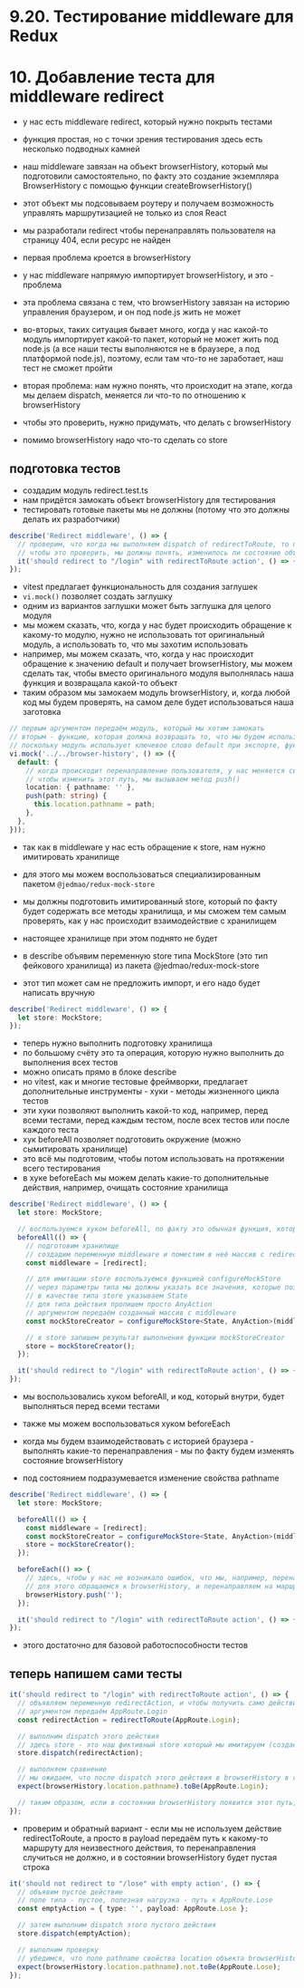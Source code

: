 # 9.20. Тестирование middleware для Redux

# 10. Добавление теста для middleware redirect

- у нас есть middleware redirect, который нужно покрыть тестами
- функция простая, но с точки зрения тестирования здесь есть несколько подводных камней

- наш middleware завязан на объект browserHistory, который мы подготовили самостоятельно, по факту это создание экземпляра BrowserHistory с помощью функции createBrowserHistory()
- этот объект мы подсовываем роутеру и получаем возможность управлять маршрутизацией не только из слоя React
- мы разработали redirect чтобы перенаправлять пользователя на страницу 404, если ресурс не найден

- первая проблема кроется в browserHistory
- у нас middleware напрямую импортирует browserHistory, и это - проблема
- эта проблема связана с тем, что browserHistory завязан на историю управления браузером, и он под node.js жить не может
- во-вторых, таких ситуация бывает много, когда у нас какой-то модуль импортирует какой-то пакет, который не может жить под node.js (а все наши тесты выполняются не в браузере, а под платформой node.js), поэтому, если там что-то не заработает, наш тест не сможет пройти

- вторая проблема: нам нужно понять, что происходит на этапе, когда мы делаем dispatch, меняется ли что-то по отношению к browserHistory

- чтобы это проверить, нужно придумать, что делать с browserHistory
- помимо browserHistory надо что-то сделать со store

## подготовка тестов

- создадим модуль redirect.test.ts
- нам придётся замокать объект browserHistory для тестирования
- тестировать готовые пакеты мы не должны (потому что это должны делать их разработчики)

```ts
describe('Redirect middleware', () => {
  // проверим, что когда мы выполняем dispatch of redirectToRoute, то пользователь должен быть перенаправлен на страницу login
  // чтобы это проверить, мы должны понять, изменилось ли состояние объекта browserHistory
  it('should redirect to "/login" with redirectToRoute action', () => {});
});
```

- vitest предлагает функциональность для создания заглушек
- `vi.mock()` позволяет создать заглушку
- одним из вариантов заглушки может быть заглушка для целого модуля
- мы можем сказать, что, когда у нас будет происходить обращение к какому-то модулю, нужно не использовать тот оригинальный модуль, а использовать то, что мы захотим использовать
- например, мы можем сказать, что, когда у нас происходит обращение к значению default и получает browserHistory, мы можем сделать так, чтобы вместо оригинального модуля выполнялась наша функция и возвращала какой-то объект
- таким образом мы замокаем модуль browserHistory, и, когда любой код мы будем проверять, на самом деле будет использоваться наша заготовка

```ts
// первым аргументом передаём модуль, который мы хотим замокать
// вторым - функцию, которая должна возвращать то, что мы будем использовать вместо этого модуля (имитируем модуль)
// поскольку модуль использует ключевое слово default при экспорте, функция должна возвращать объект по дефолту
vi.mock('../../browser-history', () => ({
  default: {
    // когда происходит перенаправление пользователя, у нас меняется свойство locationPathName, оно приобретает новый путь
    // чтобы изменить этот путь, мы вызываем метод push()
    location: { pathname: '' },
    push(path: string) {
      this.location.pathname = path;
    },
  },
}));
```

- так как в middleware у нас есть обращение к store, нам нужно имитировать хранилище
- для этого мы можем воспользоваться специализированным пакетом `@jedmao/redux-mock-store`
- мы должны подготовить имитированный store, который по факту будет содержать все методы хранилища, и мы сможем тем самым проверять, как у нас происходит взаимодействие с хранилищем
- настоящее хранилище при этом поднято не будет

- в describe объявим переменную store типа MockStore (это тип фейкового хранилища) из пакета @jedmao/redux-mock-store
- этот тип может сам не предложить импорт, и его надо будет написать вручную

```ts
describe('Redirect middleware', () => {
  let store: MockStore;
});
```

- теперь нужно выполнить подготовку хранилища
- по большому счёту это та операция, которую нужно выполнить до выполнения всех тестов
- можно описать прямо в блоке describe
- но vitest, как и многие тестовые фреймворки, предлагает дополнительные инструменты - хуки - методы жизненного цикла тестов
- эти хуки позволяют выполнить какой-то код, например, перед всеми тестами, перед каждым тестом, после всех тестов или после каждого теста
- хук beforeAll позволяет подготовить окружение (можно сымитировать хранилище)
- это всё мы подготовим, чтобы потом использовать на протяжении всего тестирования
- в хуке beforeEach мы можем делать какие-то дополнительные действия, например, очищать состояние хранилища

```ts
describe('Redirect middleware', () => {
  let store: MockStore;

  // воспользуемся хуком beforeAll, по факту это обычная функция, которой нужно передать callback, внутри которого выполнить какие-то действия
  beforeAll(() => {
    // подготовим хранилище
    // создадим переменную middleware и поместим в неё массив с redirect (который в redirect.ts)
    const middleware = [redirect];

    // для имитации store воспользуемся функцией configureMockStore
    // через параметры типа мы должны указать все значения, которые позволять типизировать наш store
    // в качестве типа store указываем State
    // для типа действия пропишем просто AnyAction
    // аргументом передаём созданный массив с middleware
    const mockStoreCreator = configureMockStore<State, AnyAction>(middleware);

    // в store запишем результат выполнения функции mockStoreCreator
    store = mockStoreCreator();
  });

  it('should redirect to "/login" with redirectToRoute action', () => {});
});
```

- мы воспользовались хуком beforeAll, и код, который внутри, будет выполняться перед всеми тестами

- также мы можем воспользоваться хуком beforeEach
- когда мы будем взаимодействовать с историей браузера - выполнять какие-то перенаправления - мы по факту будем изменять состояние browserHistory
- под состоянием подразумевается изменение свойства pathname

```ts
describe('Redirect middleware', () => {
  let store: MockStore;

  beforeAll(() => {
    const middleware = [redirect];
    const mockStoreCreator = configureMockStore<State, AnyAction>(middleware);
    store = mockStoreCreator();
  });

  beforeEach(() => {
    // здесь, чтобы у нас не возникало ошибок, что мы, например, перенаправили пользователя куда-то, потом выполняем сравнение, а там другой маршрут, мы будем очищать текущий pathname
    // для этого обращаемся к browserHistory, и перенаправляем на маршрут с пустой строкой
    browserHistory.push('');
  });

  it('should redirect to "/login" with redirectToRoute action', () => {});
});
```

- этого достаточно для базовой работоспособности тестов

## теперь напишем сами тесты

```ts
it('should redirect to "/login" with redirectToRoute action', () => {
  // объявляем переменную redirectAction, и чтобы получить само действие, мы должны вызвать redirectToRoute
  // аргументом передаём AppRoute.Login
  const redirectAction = redirectToRoute(AppRoute.Login);

  // выполним dispatch этого действия
  // здесь store - это наш фиктивный store который мы имитируем (создаём в начале describe)
  store.dispatch(redirectAction);

  // выполняем сравнение
  // мы ожидаем, что после dispatch этого действия в browserHistory в свойстве pathname должно быть значение AppRoute.Login
  expect(browserHistory.location.pathname).toBe(AppRoute.Login);

  // таким образом, если в состоянии browserHistory появится этот путь, значит, наш middleware работает правильно
});
```

- проверим и обратный вариант - если мы не используем действие redirectToRoute, а просто в payload передаём путь к какому-то маршруту для неизвестного действия, то перенаправления случиться не должно, и в состоянии browserHistory будет пустая строка

```ts
it('should not redirect to "/lose" with empty action', () => {
  // объявим пустое действие
  // поле типа - пустое, полезная нагрузка - путь к AppRoute.Lose
  const emptyAction = { type: '', payload: AppRoute.Lose };

  // затем выполним dispatch этого пустого действия
  store.dispatch(emptyAction);

  // выполним проверку
  // убедимся, что поле pathname свойства location объекта browserHistory не станет равно AppRoute.Lose, с помощью метода `not`
  expect(browserHistory.location.pathname).not.toBe(AppRoute.Lose);
});
```
